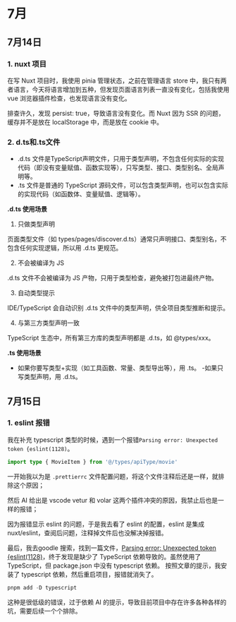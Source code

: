 # 7月

## 7月14日

### 1. nuxt 项目

在写 Nuxt 项目时，我使用 pinia 管理状态，之前在管理语言 store 中，我只有两者语言，今天将语言增加到五种，但发现页面语言列表一直没有变化，包括我使用 vue 浏览器插件检查，也发现语言没有变化。

排查许久，发现 persist: true，导致语言没有变化。而 Nuxt 因为 SSR 的问题，缓存并不是放在 localStorage 中，而是放在 cookie 中。

### 2. d.ts和.ts文件

- .d.ts 文件是TypeScript声明文件，只用于类型声明，不包含任何实际的实现代码（即没有变量赋值、函数实现等），只写类型、接口、类型别名、全局声明等。
- .ts 文件是普通的 TypeScript 源码文件，可以包含类型声明，也可以包含实际的实现代码（如函数体、变量赋值、逻辑等）。

**.d.ts 使用场景**

1. 只做类型声明

页面类型文件（如 types/pages/discover.d.ts）通常只声明接口、类型别名，不包含任何实现逻辑，所以用 .d.ts 更规范。

2. 不会被编译为 JS

.d.ts 文件不会被编译为 JS 产物，只用于类型检查，避免被打包进最终产物。

3. 自动类型提示

IDE/TypeScript 会自动识别 .d.ts 文件中的类型声明，供全项目类型推断和提示。

4. 与第三方类型声明一致

TypeScript 生态中，所有第三方库的类型声明都是 .d.ts，如 @types/xxx。

**.ts 使用场景**

- 如果你要写类型+实现（如工具函数、常量、类型导出等），用 .ts。
-如果只写类型声明，用 .d.ts。

## 7月15日

### 1. eslint 报错

我在补充 typescript 类型的时候，遇到一个报错`Parsing error: Unexpected token {eslint(1128)`。

```ts 
import type { MovieItem } from '@/types/apiType/movie'
```

一开始我以为是 `.prettierrc` 文件配置问题，将这个文件注释后还是一样，就排除这个原因；

然后 AI 给出是 vscode vetur 和 volar 这两个插件冲突的原因，我禁止后也是一样的报错；

因为报错显示 eslint 的问题，于是我去看了 eslint 的配置，eslint 是集成 nuxt/eslint，查阅后问题，注释掉文件后也没解决掉报错。

最后，我去goodle 搜索，找到一篇文件，[Parsing error: Unexpected token {eslint(1128)](https://github.com/nuxt/eslint/discussions/444)，终于发现是缺少了 TypeScript 依赖导致的。虽然使用了 TypeScript，但 package.json 中没有 typescript 依赖。 按照文章的提示，我安装了 typescript 依赖，然后重启项目，报错就消失了。

```ts 
pnpm add -D typescript
```

这种是很低级的错误，过于依赖 AI 的提示，导致目前项目中存在许多各种各样的坑，需要后续一个个排除。
